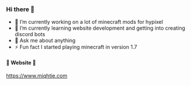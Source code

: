 ### Hi there 👋


- 🔭 I’m currently working on a lot of minecraft mods for hypixel
- 🌱 I’m currently learning website development and getting into creating discord bots
- 💬 Ask me about anything
- ⚡ Fun fact I started playing minecraft in version 1.7

#### 💎 Website 💎
https://www.miqhtie.com
